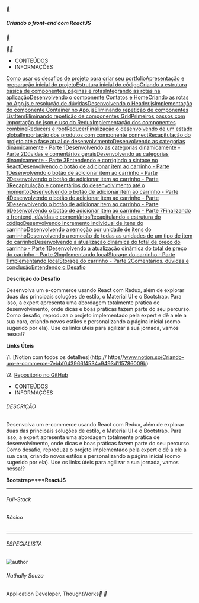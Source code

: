[**](https://web.dio.me/labs)

##### Criando o front-end com ReactJS

[**](https://hermes.digitalinnovation.one/lab_projects/files/8a7b2b2d-b2eb-4ad6-8245-8c5bfdf7a0c5.zip)

[**](https://web.dio.me/lab/criando-o-front-end-com-reactjs/learning/fe8f0707-8354-48d3-a6ab-b3d96f24ab62)[**](https://web.dio.me/lab/criando-o-front-end-com-reactjs/learning/ee98191e-0223-4c33-a5ec-f72be22c90c8)



- CONTEÚDOS
- INFORMAÇÕES

[Como usar os desafios de projeto para criar seu portfolio](https://web.dio.me/lab/criando-o-front-end-com-reactjs/learning/fe8f0707-8354-48d3-a6ab-b3d96f24ab62)[Apresentação e preparação inicial do projeto](https://web.dio.me/lab/criando-o-front-end-com-reactjs/learning/ee98191e-0223-4c33-a5ec-f72be22c90c8)[Estrutura inicial do código](https://web.dio.me/lab/criando-o-front-end-com-reactjs/learning/8f26ef84-1b52-46de-a7cb-a859f5cf2c5c)[Criando a estrutura básica de componentes, páginas e rotas](https://web.dio.me/lab/criando-o-front-end-com-reactjs/learning/8442ac5e-d374-4aec-9ddd-8753926501af)[Integrando as rotas na aplicação](https://web.dio.me/lab/criando-o-front-end-com-reactjs/learning/2413537e-44c3-4682-bfff-77db06af527a)[Desenvolvendo o componente Contatos e Home](https://web.dio.me/lab/criando-o-front-end-com-reactjs/learning/89d54a7c-07df-44ae-ad62-36cde7e1ae28)[Criando as rotas no App.js e resolução de dúvidas](https://web.dio.me/lab/criando-o-front-end-com-reactjs/learning/9f60236d-8b0f-4bbf-a9d1-c71cc8b4b2b8)[Desenvolvendo o Header.js](https://web.dio.me/lab/criando-o-front-end-com-reactjs/learning/2f2273e4-ad1b-4d90-b426-71726574a075)[Implementação do componente Container no App.js](https://web.dio.me/lab/criando-o-front-end-com-reactjs/learning/09239980-1c18-4bb5-bbe3-bb667ec9ca49)[Eliminando repetição de componentes ListItem](https://web.dio.me/lab/criando-o-front-end-com-reactjs/learning/a5ac8e26-105c-483a-ba40-0d6196eeba84)[Eliminando repetição de componentes Grid](https://web.dio.me/lab/criando-o-front-end-com-reactjs/learning/865ade51-5bca-4a0d-a24a-ca75b5c8f16f)[Primeiros passos com importação de json e uso do Redux](https://web.dio.me/lab/criando-o-front-end-com-reactjs/learning/177728d6-99ed-414a-8f56-44b61b432cb6)[Implementação dos componentes combineReducers e rootReducer](https://web.dio.me/lab/criando-o-front-end-com-reactjs/learning/99d3e735-145d-455c-a1be-3217c5f6e049)[Finalização o desenvolvendo de um estado global](https://web.dio.me/lab/criando-o-front-end-com-reactjs/learning/0489b225-46c8-459e-9fd7-3a86fc4d4758)[Importação dos produtos com componente connect](https://web.dio.me/lab/criando-o-front-end-com-reactjs/learning/5450ab66-cb6e-49c1-83a7-19a5fb4c2180)[Recapitulação do projeto até a fase atual de desenvolvimento](https://web.dio.me/lab/criando-o-front-end-com-reactjs/learning/bfb372fc-fcd4-4b54-a6a4-2eab48ff24c8)[Desenvolvendo as categorias dinamicamente - Parte 1](https://web.dio.me/lab/criando-o-front-end-com-reactjs/learning/714252aa-fcfc-4d60-a1a5-14ecd847b28d)[Desenvolvendo as categorias dinamicamente - Parte 2](https://web.dio.me/lab/criando-o-front-end-com-reactjs/learning/e1a83c48-c5ea-4e65-ab4f-87d67ffb402a)[Dúvidas e comentários gerais](https://web.dio.me/lab/criando-o-front-end-com-reactjs/learning/e9d38863-b97b-4d77-a6ba-6506b18d8b5d)[Desenvolvendo as categorias dinamicamente - Parte 3](https://web.dio.me/lab/criando-o-front-end-com-reactjs/learning/72da1d6b-7000-4b8c-820e-ca75ca7d53f0)[Entendendo e corrigindo a sintaxe no React](https://web.dio.me/lab/criando-o-front-end-com-reactjs/learning/a6f317cb-7846-473a-88a3-85e5d18e5818)[Desenvolvendo o botão de adicionar item ao carrinho - Parte 1](https://web.dio.me/lab/criando-o-front-end-com-reactjs/learning/9d4ea758-42f2-4480-a9b0-2a3a4efa2785)[Desenvolvendo o botão de adicionar item ao carrinho - Parte 2](https://web.dio.me/lab/criando-o-front-end-com-reactjs/learning/c8408bcc-26b8-4dae-b26e-c263799b0986)[Desenvolvendo o botão de adicionar item ao carrinho - Parte 3](https://web.dio.me/lab/criando-o-front-end-com-reactjs/learning/8f788efb-318d-4ef5-9ccd-0b70fd2a9544)[Recapitulação e comentários do desenvolvimento até o momento](https://web.dio.me/lab/criando-o-front-end-com-reactjs/learning/1928395a-39d1-45ff-9f63-a18c96c529d6)[Desenvolvendo o botão de adicionar item ao carrinho - Parte 4](https://web.dio.me/lab/criando-o-front-end-com-reactjs/learning/fd7e635a-4464-48be-8b8e-31c75a2a8c76)[Desenvolvendo o botão de adicionar item ao carrinho - Parte 5](https://web.dio.me/lab/criando-o-front-end-com-reactjs/learning/99165f37-d228-4618-8ca5-c6ad6c03d813)[Desenvolvendo o botão de adicionar item ao carrinho - Parte 6](https://web.dio.me/lab/criando-o-front-end-com-reactjs/learning/65de7b50-5997-4f70-9ac4-f261ecf449fe)[Desenvolvendo o botão de adicionar item ao carrinho - Parte 7](https://web.dio.me/lab/criando-o-front-end-com-reactjs/learning/4446ee41-5bee-473d-8754-5db5c867488c)[Finalizando o frontend, dúvidas e comentários](https://web.dio.me/lab/criando-o-front-end-com-reactjs/learning/2f238545-fd29-4480-94a9-a7a74466b8f7)[Recapitulando a estrutura do código](https://web.dio.me/lab/criando-o-front-end-com-reactjs/learning/488a6557-347f-4145-970c-57cf7a8336fb)[Desenvolvendo incremento individual de itens do carrinho](https://web.dio.me/lab/criando-o-front-end-com-reactjs/learning/8cd3fa15-a5f6-4b60-aadf-1913af4ada5e)[Desenvolvendo a remoção por unidade de itens do carrinho](https://web.dio.me/lab/criando-o-front-end-com-reactjs/learning/ae0f9e6a-122e-4508-a678-bd1e8f302424)[Desenvolvendo a remoção de todas as unidades de um tipo de item do carrinho](https://web.dio.me/lab/criando-o-front-end-com-reactjs/learning/dd59ac38-cff8-455b-bec5-3d955d40585d)[Desenvolvendo a atualização dinâmica do total de preço do carrinho - Parte 1](https://web.dio.me/lab/criando-o-front-end-com-reactjs/learning/e35b609b-7ffe-4662-8d07-6b9deb988a8f)[Desenvolvendo a atualização dinâmica do total de preço do carrinho - Parte 2](https://web.dio.me/lab/criando-o-front-end-com-reactjs/learning/a01445e7-5c79-452d-80d5-b6b835f7b464)[Implementando localStorage do carrinho - Parte 1](https://web.dio.me/lab/criando-o-front-end-com-reactjs/learning/e3683419-518d-466b-b288-a0eccf4bd661)[Implementando localStorage do carrinho - Parte 2](https://web.dio.me/lab/criando-o-front-end-com-reactjs/learning/7da1f94c-24ea-4867-8dd1-48ac587397c3)[Comentários, dúvidas e conclusão](https://web.dio.me/lab/criando-o-front-end-com-reactjs/learning/b9989be7-3c5a-4f0d-972c-e5e535ae537c)[Entendendo o Desafio](https://web.dio.me/lab/criando-o-front-end-com-reactjs/learning/8d05f35f-9053-424d-81f1-740308ed05ff)



**Descrição do Desafio**

Desenvolva um e-commerce usando React com Redux, além de explorar duas das principais soluções de estilo, o Material UI e o Bootstrap. Para isso, a expert apresenta uma abordagem totalmente prática de desenvolvimento, onde dicas e boas práticas fazem parte do seu percurso. Como desafio, reproduza o projeto implementado pela expert e dê a ele a sua cara, criando novos estilos e personalizando a página inicial (como sugerido por ela). Use os links úteis para agilizar a sua jornada, vamos nessa!?

**Links Úteis**

\1. [Notion com todos os detalhes](http:// https//www.notion.so/Criando-um-e-commerce-7ebbf043966f4534a9493d115786009b)

\2. [Repositório no GitHub](https://github.com/nathyts/dioshopping.)



- CONTEÚDOS
- INFORMAÇÕES

###### DESCRIÇÃO

Desenvolva um e-commerce usando React com Redux, além de explorar duas das principais soluções de estilo, o Material UI e o Bootstrap. Para isso, a expert apresenta uma abordagem totalmente prática de desenvolvimento, onde dicas e boas práticas fazem parte do seu percurso. Como desafio, reproduza o projeto implementado pela expert e dê a ele a sua cara, criando novos estilos e personalizando a página inicial (como sugerido por ela). Use os links úteis para agilizar a sua jornada, vamos nessa!?

**Bootstrap****ReactJS**

------

###### Full-Stack

###### Básico

------

###### ESPECIALISTA

![author](https://hermes.digitalinnovation.one/users/author/photos/b33b1bf9-b69f-44e1-ace6-da8d5a0a6149.png)

###### Nathally Souza

Application Developer, ThoughtWorks[**](https://www.linkedin.com/in/nathally-souza-7331a71b9/) [**](https://github.com/nathyts/)
